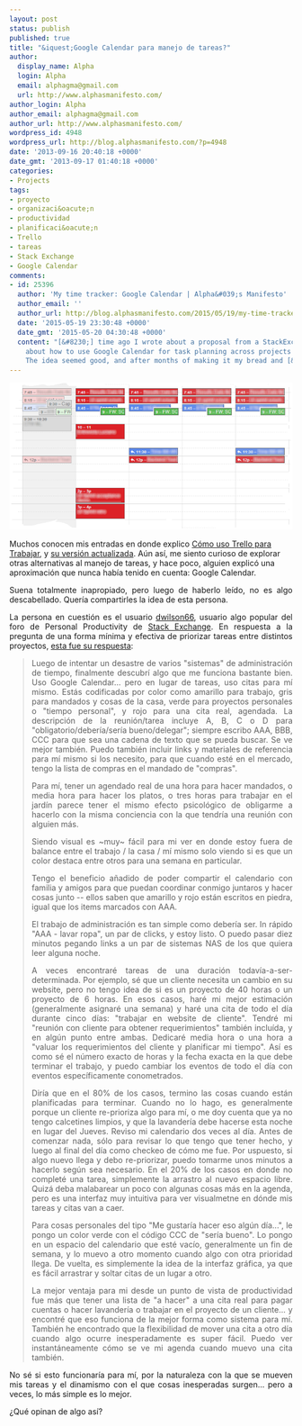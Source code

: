 ```yaml
---
layout: post
status: publish
published: true
title: "&iquest;Google Calendar para manejo de tareas?"
author:
  display_name: Alpha
  login: Alpha
  email: alphagma@gmail.com
  url: http://www.alphasmanifesto.com/
author_login: Alpha
author_email: alphagma@gmail.com
author_url: http://www.alphasmanifesto.com/
wordpress_id: 4948
wordpress_url: http://blog.alphasmanifesto.com/?p=4948
date: '2013-09-16 20:40:18 +0000'
date_gmt: '2013-09-17 01:40:18 +0000'
categories:
- Projects
tags:
- proyecto
- organizaci&oacute;n
- productividad
- planificaci&oacute;n
- Trello
- tareas
- Stack Exchange
- Google Calendar
comments:
- id: 25396
  author: 'My time tracker: Google Calendar | Alpha&#039;s Manifesto'
  author_email: ''
  author_url: http://blog.alphasmanifesto.com/2015/05/19/my-time-tracker-google-calendar/
  date: '2015-05-19 23:30:48 +0000'
  date_gmt: '2015-05-20 04:30:48 +0000'
  content: "[&#8230;] time ago I wrote about a proposal from a StackExchange user
    about how to use Google Calendar for task planning across projects and activities.
    The idea seemed good, and after months of making it my bread and [&#8230;]"
---
```


![](/assets/calendar.png)

<p>Muchos conocen mis entradas en donde explico <a href="https://blog.alphasmanifesto.com/2012/01/20/como-uso-trello-para-trabajar/">C&oacute;mo uso Trello para Trabajar</a>, y <a href="https://blog.alphasmanifesto.com/2013/08/08/como-uso-trello-para-trabajar-actualizado/">su versi&oacute;n actualizada</a>. A&uacute;n as&iacute;, me siento curioso de explorar otras alternativas al manejo de tareas, y hace poco, alguien explic&oacute; una aproximaci&oacute;n que nunca hab&iacute;a tenido en cuenta: Google Calendar.</p>
<p style="text-align: justify;">Suena totalmente inapropiado, pero luego de haberlo le&iacute;do, no es algo descabellado. Quer&iacute;a compartirles la idea de esta persona.</p>
<p style="text-align: justify;"><!--more--></p>
<p style="text-align: justify;">La persona en cuesti&oacute;n es el usuario <a href="http://productivity.stackexchange.com/users/2961/dwwilson66">dwilson66</a>, usuario algo popular del foro de Personal Productivity de <a href="http://productivity.stackexchange.com/">Stack Exchange</a>. En respuesta a la pregunta de una forma m&iacute;nima y efectiva de priorizar tareas entre distintos proyectos, <a href="http://productivity.stackexchange.com/a/8105/1430">esta fue su respuesta</a>:</p>
<blockquote>
<p style="text-align: justify;">Luego de intentar un desastre de varios "sistemas" de administraci&oacute;n de tiempo, finalmente descubr&iacute; algo que me funciona bastante bien. Uso Google Calendar... pero en lugar de tareas, uso citas para m&iacute; mismo. Est&aacute;s codificadas por color como amarillo para trabajo, gris para mandados y cosas de la casa, verde para proyectos personales o "tiempo personal", y rojo para una cita real, agendada. La descripci&oacute;n de la reuni&oacute;n/tarea incluye A, B, C o D para "obligatorio/deber&iacute;a/ser&iacute;a bueno/delegar"; siempre escribo AAA, BBB, CCC para que sea una cadena de texto que se pueda buscar. Se ve mejor tambi&eacute;n. Puedo tambi&eacute;n incluir links y materiales de referencia para m&iacute; mismo si los necesito, para que cuando est&eacute; en el mercado, tengo la lista de compras en el mandado de "compras".</p>
<p style="text-align: justify;">Para m&iacute;, tener un agendado real de una hora para hacer mandados, o media hora para hacer los platos, o tres horas para trabajar en el jard&iacute;n parece tener el mismo efecto psicol&oacute;gico de obligarme a hacerlo con la misma conciencia con la que tendr&iacute;a una reuni&oacute;n con alguien m&aacute;s.</p>
<p style="text-align: justify;">Siendo visual es ~muy~ f&aacute;cil para mi ver en donde estoy fuera de balance entre el trabajo / la casa / m&iacute; mismo solo viendo si es que un color destaca entre otros para una semana en particular.</p>
<p style="text-align: justify;">Tengo el beneficio a&ntilde;adido de poder compartir el calendario con familia y amigos para que puedan coordinar conmigo juntaros y hacer cosas junto -- ellos saben que amarillo y rojo est&aacute;n escritos en piedra, igual que los items marcados con AAA.</p>
<p style="text-align: justify;">El trabajo de administraci&oacute;n es tan simple como deber&iacute;a ser. In r&aacute;pido "AAA - lavar ropa", un par de clicks, y estoy listo. O puedo pasar diez minutos pegando links a un par de sistemas NAS de los que quiera leer alguna noche.</p>
<p style="text-align: justify;">A veces encontrar&eacute; tareas de una duraci&oacute;n todav&iacute;a-a-ser-determinada. Por ejemplo, s&eacute; que un cliente necesita un cambio en su website, pero no tengo idea de si es un proyecto de 40 horas o un proyecto de 6 horas. En esos casos, har&eacute; mi mejor estimaci&oacute;n (generalmente asignar&eacute; una semana) y har&eacute; una cita de todo el d&iacute;a durante cinco d&iacute;as: "trabajar en website de cliente". Tendr&eacute; mi "reuni&oacute;n con cliente para obtener requerimientos" tambi&eacute;n inclu&iacute;da, y en alg&uacute;n punto entre ambas. Dedicar&eacute; media hora o una hora a "valuar los requerimientos del cliente y planificar mi tiempo". As&iacute; es como s&eacute; el n&uacute;mero exacto de horas y la fecha exacta en la que debe terminar el trabajo, y puedo cambiar los eventos de todo el d&iacute;a con eventos espec&iacute;ficamente conometrados.</p>
<p style="text-align: justify;">Dir&iacute;a que en el 80% de los casos, termino las cosas cuando est&aacute;n planificadas para terminar. Cuando no lo hago, es generalmente porque un cliente re-prioriza algo para m&iacute;, o me doy cuenta que ya no tengo calcetines limpios, y que la lavander&iacute;a debe hacerse esta noche en lugar del Jueves. Reviso mi calendario dos veces al d&iacute;a. Antes de comenzar nada, s&oacute;lo para revisar lo que tengo que tener hecho, y luego al final del d&iacute;a como checkeo de c&oacute;mo me fue. Por uspuesto, si algo nuevo llega y debo re-priorizar, puedo tomarme unos minutos a hacerlo seg&uacute;n sea necesario. En el 20% de los casos en donde no complet&eacute; una tarea, simplemente la arrastro al nuevo espacio libre. Quiz&aacute; deba malabarear un poco con algunas cosas m&aacute;s en la agenda, pero es una interfaz muy intuitiva para ver visualmetne en d&oacute;nde mis tareas y citas van a caer.</p>
<p style="text-align: justify;">Para cosas personales del tipo "Me gustar&iacute;a hacer eso alg&uacute;n d&iacute;a...", le pongo un color verde con el c&oacute;digo CCC de "ser&iacute;a bueno". Lo pongo en un espacio del calendario que est&eacute; vac&iacute;o, generalmente un fin de semana, y lo muevo a otro momento cuando algo con otra prioridad llega. De vuelta, es simplemente la idea de la interfaz gr&aacute;fica, ya que es f&aacute;cil arrastrar y soltar citas de un lugar a otro.</p>
<p style="text-align: justify;">La mejor ventaja para mi desde un punto de vista de productividad fue m&aacute;s que tener una lista de "a hacer" a una cita real para pagar cuentas o hacer lavander&iacute;a o trabajar en el proyecto de un cliente... y encontr&eacute; que eso funciona de la mejor forma como sistema para m&iacute;. Tambi&eacute;n he encontrado que la flexibilidad de mover una cita a otro d&iacute;a cuando algo ocurre inesperadamente es super f&aacute;cil. Puedo ver instant&aacute;neamente c&oacute;mo se ve mi agenda cuando muevo una cita tambi&eacute;n.</p>
</blockquote>
<p style="text-align: justify;">No s&eacute; si esto funcionar&iacute;a para m&iacute;, por la naturaleza con la que se mueven mis tareas y el dinamismo con el que cosas inesperadas surgen... pero a veces, lo m&aacute;s simple es lo mejor.</p>
<p style="text-align: justify;">&iquest;Qu&eacute; opinan de algo as&iacute;?</p>
